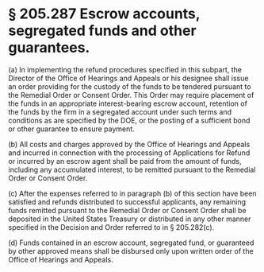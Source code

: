 # § 205.287   Escrow accounts, segregated funds and other guarantees.

(a) In implementing the refund procedures specified in this subpart, the Director of the Office of Hearings and Appeals or his designee shall issue an order providing for the custody of the funds to be tendered pursuant to the Remedial Order or Consent Order. This Order may require placement of the funds in an appropriate interest-bearing escrow account, retention of the funds by the firm in a segregated account under such terms and conditions as are specified by the DOE, or the posting of a sufficient bond or other guarantee to ensure payment. 


(b) All costs and charges approved by the Office of Hearings and Appeals and incurred in connection with the processing of Applications for Refund or incurred by an escrow agent shall be paid from the amount of funds, including any accumulated interest, to be remitted pursuant to the Remedial Order or Consent Order. 


(c) After the expenses referred to in paragraph (b) of this section have been satisfied and refunds distributed to successful applicants, any remaining funds remitted pursuant to the Remedial Order or Consent Order shall be deposited in the United States Treasury or distributed in any other manner specified in the Decision and Order referred to in § 205.282(c). 


(d) Funds contained in an escrow account, segregated fund, or guaranteed by other approved means shall be disbursed only upon written order of the Office of Hearings and Appeals. 




